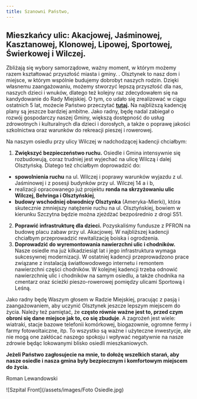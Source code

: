 ```yaml
---
title: Szanowni Państwo,
---
```

## Mieszkańcy ulic: Akacjowej, Jaśminowej, Kasztanowej, Klonowej, Lipowej, Sportowej, Świerkowej i Wilczej.
Zbliżają się wybory samorządowe, ważny moment, w którym możemy razem kształtować przyszłość miasta i gminy. . Olsztynek to nasz dom i miejsce, w którym wspólnie budujemy dobrobyt naszych rodzin. Dzięki własnemu zaangażowaniu, możemy stworzyć lepszą przyszłość dla nas, naszych dzieci i wnuków,  dlatego też kolejny raz zdecydowałem się na kandydowanie do Rady Miejskiej.
O tym, co udało się zrealizować w ciągu ostatnich 5 lat, możecie Państwo przeczytać **[tutaj](/obietnicez2014).**
Na najbliższą kadencję plany są jeszcze bardziej ambitne. Jako radny, będę nadal zabiegał o rozwój gospodarczy naszej Gminy, większą dostępność do usług zdrowotnych i kulturalnych dla dzieci i dorosłych, a także o poprawę jakości szkolnictwa oraz warunków do rekreacji pieszej i rowerowej.

Na naszym osiedlu przy ulicy Wilczej w nadchodzącej kadencji chciałbym:

1.	**Zwiększyć bezpieczeństwo ruchu.**  Osiedle i Gmina intensywnie się rozbudowują, coraz trudniej jest wyjechać na ulicę Wilczą i dalej Olsztyńską. Dlatego też chciałbym doprowadzić do:
-	**spowolnienia ruchu** na ul. Wilczej i poprawy warunków wyjazdu z ul. Jaśminowej i z posesji budynków  przy ul. Wilczej 14 a i b,
-	realizacji opracowanego już projektu **ronda na skrzyżowaniu ulic Wilczej, Behringa i Olsztyńskiej**,
-	**budowy wschodniej obwodnicy Olsztynka** (Ameryka-Mierki), która skutecznie zmniejszy natężenie ruchu na ul. Olsztyńskiej, bowiem w kierunku Szczytna będzie można zjeżdżać bezpośrednio z drogi S51.
2.	**Poprawić infrastrukturę dla dzieci.** Pozyskaliśmy fundusze z PFRON na budowę placu zabaw przy ul. Akacjowej. W najbliższej kadencji chciałbym przeprowadzić rewitalizację boiska i ogrodzenia.
3.	**Doprowadzić do wyremontowania nawierzchni ulic i chodników.** Nasze osiedle ma już kilkadziesiąt lat i jego infrastruktura wymaga sukcesywnej modernizacji. W ostatniej kadencji przeprowadzono prace związane z instalacją światłowodowego internetu i remontem nawierzchni części chodników. W kolejnej kadencji trzeba odnowić nawierzchnię ulic i chodników na samym osiedlu, a także chodnika na cmentarz oraz ścieżki pieszo-rowerowej pomiędzy ulicami Sportową i Leśną.

Jako radny będę Waszym głosem w Radzie Miejskiej, pracując z pasją i zaangażowaniem, aby uczynić Olsztynek jeszcze lepszym miejscem do życia. Należy też pamiętać, że **często równie ważne jest to, przed czym obroni się dane miejsce jak to, co się zbuduje**. A zagrożeń jest wiele: wiatraki, stacje bazowe telefonii komórkowej, biogazownie, ogromne fermy i farmy fotowoltaiczne, itp. To wszystko są ważne i użyteczne inwestycje, ale nie mogą one zakłócać naszego spokoju i wpływać negatywnie na nasze zdrowie będąc lokowanymi blisko osiedli mieszkaniowych.


**Jeżeli Państwo zagłosujecie na mnie, to dołożę wszelkich starań, aby nasze osiedle i nasza gmina były bezpiecznym i komfortowym miejscem do życia.**

Roman Lewandowski

![Szpital Front](/assets/images/Foto Osiedle.jpg)

